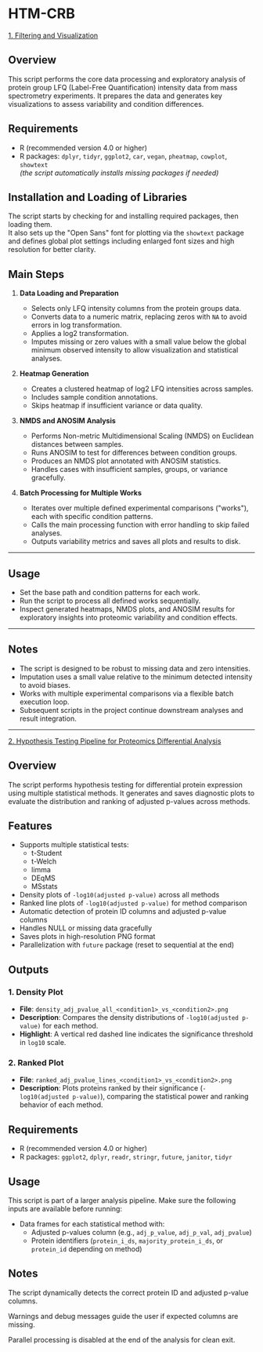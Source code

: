 # HTM-CRB

[1. Filtering and Visualization](Script1_FilteringAndVisualization.R)  

## Overview

This script performs the core data processing and exploratory analysis of protein group LFQ (Label-Free Quantification) intensity data from mass spectrometry experiments. It prepares the data and generates key visualizations to assess variability and condition differences.

## Requirements

- R (recommended version 4.0 or higher)  
- R packages: `dplyr`, `tidyr`, `ggplot2`, `car`, `vegan`, `pheatmap`, `cowplot`, `showtext`  
  *(the script automatically installs missing packages if needed)*

## Installation and Loading of Libraries

The script starts by checking for and installing required packages, then loading them.  
It also sets up the "Open Sans" font for plotting via the `showtext` package and defines global plot settings including enlarged font sizes and high resolution for better clarity.

## Main Steps

1. **Data Loading and Preparation**
   - Selects only LFQ intensity columns from the protein groups data.
   - Converts data to a numeric matrix, replacing zeros with `NA` to avoid errors in log transformation.
   - Applies a log2 transformation.
   - Imputes missing or zero values with a small value below the global minimum observed intensity to allow visualization and statistical analyses.

2. **Heatmap Generation**
   - Creates a clustered heatmap of log2 LFQ intensities across samples.
   - Includes sample condition annotations.
   - Skips heatmap if insufficient variance or data quality.

3. **NMDS and ANOSIM Analysis**
   - Performs Non-metric Multidimensional Scaling (NMDS) on Euclidean distances between samples.
   - Runs ANOSIM to test for differences between condition groups.
   - Produces an NMDS plot annotated with ANOSIM statistics.
   - Handles cases with insufficient samples, groups, or variance gracefully.

4. **Batch Processing for Multiple Works**
   - Iterates over multiple defined experimental comparisons ("works"), each with specific condition patterns.
   - Calls the main processing function with error handling to skip failed analyses.
   - Outputs variability metrics and saves all plots and results to disk.

---

## Usage

- Set the base path and condition patterns for each work.
- Run the script to process all defined works sequentially.
- Inspect generated heatmaps, NMDS plots, and ANOSIM results for exploratory insights into proteomic variability and condition effects.

---

## Notes

- The script is designed to be robust to missing data and zero intensities.
- Imputation uses a small value relative to the minimum detected intensity to avoid biases.
- Works with multiple experimental comparisons via a flexible batch execution loop.
- Subsequent scripts in the project continue downstream analyses and result integration.

---

[2. Hypothesis Testing Pipeline for Proteomics Differential Analysis](Script2_HypothesisTesting.R)

## Overview
The script performs hypothesis testing for differential protein expression using multiple statistical methods. It generates and saves diagnostic plots to evaluate the distribution and ranking of adjusted p-values across methods.

## Features

- Supports multiple statistical tests:
  - t-Student
  - t-Welch
  - limma
  - DEqMS
  - MSstats
- Density plots of `-log10(adjusted p-value)` across all methods
- Ranked line plots of `-log10(adjusted p-value)` for method comparison
- Automatic detection of protein ID columns and adjusted p-value columns
- Handles NULL or missing data gracefully
- Saves plots in high-resolution PNG format
- Parallelization with `future` package (reset to sequential at the end)

## Outputs

### 1. Density Plot
- **File**: `density_adj_pvalue_all_<condition1>_vs_<condition2>.png`
- **Description**: Compares the density distributions of `-log10(adjusted p-value)` for each method.
- **Highlight**: A vertical red dashed line indicates the significance threshold in `log10` scale.

### 2. Ranked Plot
- **File**: `ranked_adj_pvalue_lines_<condition1>_vs_<condition2>.png`
- **Description**: Plots proteins ranked by their significance (`-log10(adjusted p-value)`), comparing the statistical power and ranking behavior of each method.

## Requirements

- R (recommended version 4.0 or higher)  
- R packages: `ggplot2`, `dplyr`, `readr`, `stringr`, `future`, `janitor`, `tidyr`    
  
## Usage 
This script is part of a larger analysis pipeline. Make sure the following inputs are available before running:

* Data frames for each statistical method with:
  *    Adjusted p-values column (e.g., `adj_p_value`, `adj_p_val`, `adj_pvalue`)
  *    Protein identifiers (`protein_i_ds`, `majority_protein_i_ds`, or `protein_id` depending on method)
 
## Notes 
The script dynamically detects the correct protein ID and adjusted p-value columns.

Warnings and debug messages guide the user if expected columns are missing.

Parallel processing is disabled at the end of the analysis for clean exit.

